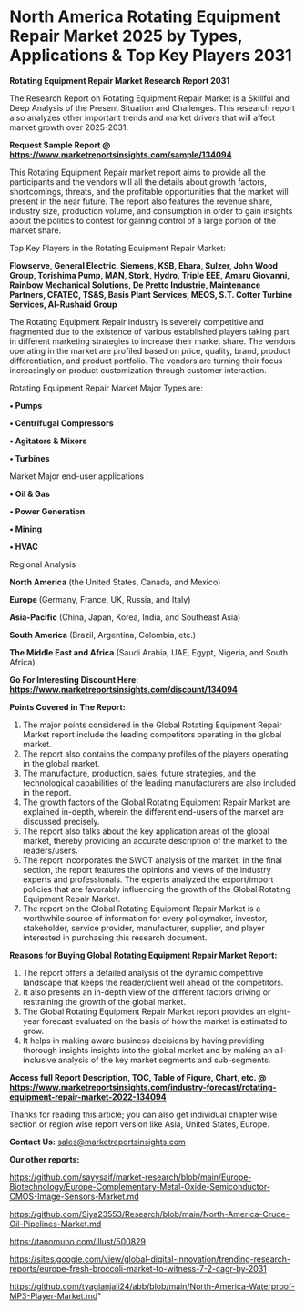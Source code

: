 # North America Rotating Equipment Repair Market 2025 by Types, Applications & Top Key Players 2031

<strong>Rotating Equipment Repair Market Research Report 2031</strong>

The Research Report on Rotating Equipment Repair Market is a Skillful and Deep Analysis of the Present Situation and Challenges. This research report also analyzes other important trends and market drivers that will affect market growth over 2025-2031.

<strong>Request Sample Report @ <a href=https://www.marketreportsinsights.com/sample/134094>https://www.marketreportsinsights.com/sample/134094</a></strong>

This Rotating Equipment Repair market report aims to provide all the participants and the vendors will all the details about growth factors, shortcomings, threats, and the profitable opportunities that the market will present in the near future. The report also features the revenue share, industry size, production volume, and consumption in order to gain insights about the politics to contest for gaining control of a large portion of the market share.

Top Key Players in the Rotating Equipment Repair Market:

<strong>Flowserve, General Electric, Siemens, KSB, Ebara, Sulzer, John Wood Group, Torishima Pump, MAN, Stork, Hydro, Triple EEE, Amaru Giovanni, Rainbow Mechanical Solutions, De Pretto Industrie, Maintenance Partners, CFATEC, TS&S, Basis Plant Services, MEOS, S.T. Cotter Turbine Services, Al-Rushaid Group</strong>

The Rotating Equipment Repair Industry is severely competitive and fragmented due to the existence of various established players taking part in different marketing strategies to increase their market share. The vendors operating in the market are profiled based on price, quality, brand, product differentiation, and product portfolio. The vendors are turning their focus increasingly on product customization through customer interaction.

Rotating Equipment Repair Market Major Types are:

<strong>• Pumps

• Centrifugal Compressors

• Agitators & Mixers

• Turbines</strong>

Market Major end-user applications :

<strong>• Oil & Gas

• Power Generation

• Mining

• HVAC</strong>

Regional Analysis

</u><strong><b>North America</b></strong> (the United States, Canada, and Mexico)

<strong><b>Europe </b></strong>(Germany, France, UK, Russia, and Italy)

<strong><b>Asia-Pacific</b></strong> (China, Japan, Korea, India, and Southeast Asia)

<strong><b>South America</b></strong> (Brazil, Argentina, Colombia, etc.)

<strong><b>The Middle East and Africa</b></strong> (Saudi Arabia, UAE, Egypt, Nigeria, and South Africa)

<strong>Go For Interesting Discount Here: <a href=https://www.marketreportsinsights.com/discount/134094>https://www.marketreportsinsights.com/discount/134094</a></strong>

<strong>Points Covered in The Report:</strong>
<ol>
  <li>The major points considered in the Global Rotating Equipment Repair Market report include the leading competitors operating in the global market.</li>
  <li>The report also contains the company profiles of the players operating in the global market.</li>
  <li>The manufacture, production, sales, future strategies, and the technological capabilities of the leading manufacturers are also included in the report.</li>
  <li>The growth factors of the Global Rotating Equipment Repair Market are explained in-depth, wherein the different end-users of the market are discussed precisely.</li>
  <li>The report also talks about the key application areas of the global market, thereby providing an accurate description of the market to the readers/users.</li>
  <li>The report incorporates the SWOT analysis of the market. In the final section, the report features the opinions and views of the industry experts and professionals. The experts analyzed the export/import policies that are favorably influencing the growth of the Global Rotating Equipment Repair Market.</li>
  <li>The report on the Global Rotating Equipment Repair Market is a worthwhile source of information for every policymaker, investor, stakeholder, service provider, manufacturer, supplier, and player interested in purchasing this research document.</li>
</ol>
<strong>Reasons for Buying Global Rotating Equipment Repair Market Report:</strong>

<ol>
  <li>The report offers a detailed analysis of the dynamic competitive landscape that keeps the reader/client well ahead of the competitors.</li>
  <li>It also presents an in-depth view of the different factors driving or restraining the growth of the global market.</li>
  <li>The Global Rotating Equipment Repair Market report provides an eight-year forecast evaluated on the basis of how the market is estimated to grow.</li>
  <li>It helps in making aware business decisions by having providing thorough insights insights into the global market and by making an all-inclusive analysis of the key market segments and sub-segments.</li>
</ol>
<strong>Access full Report Description, TOC, Table of Figure, Chart, etc. @ <a href=https://www.marketreportsinsights.com/industry-forecast/rotating-equipment-repair-market-2022-134094>https://www.marketreportsinsights.com/industry-forecast/rotating-equipment-repair-market-2022-134094</a></strong>


Thanks for reading this article; you can also get individual chapter wise section or region wise report version like Asia, United States, Europe.

<strong>Contact Us:</strong>
sales@marketreportsinsights.com

<strong>Our other reports:</strong>

<a href=https://github.com/sayysaif/market-research/blob/main/Europe-Biotechnology/Europe-Complementary-Metal-Oxide-Semiconductor-CMOS-Image-Sensors-Market.md>https://github.com/sayysaif/market-research/blob/main/Europe-Biotechnology/Europe-Complementary-Metal-Oxide-Semiconductor-CMOS-Image-Sensors-Market.md</a>

<a href=https://github.com/Siya23553/Research/blob/main/North-America-Crude-Oil-Pipelines-Market.md>https://github.com/Siya23553/Research/blob/main/North-America-Crude-Oil-Pipelines-Market.md</a>

<a href=https://tanomuno.com/illust/500829>https://tanomuno.com/illust/500829</a>

<a href=https://sites.google.com/view/global-digital-innovation/trending-research-reports/europe-fresh-broccoli-market-to-witness-7-2-cagr-by-2031>https://sites.google.com/view/global-digital-innovation/trending-research-reports/europe-fresh-broccoli-market-to-witness-7-2-cagr-by-2031</a>

<a href=https://github.com/tyagianjali24/abb/blob/main/North-America-Waterproof-MP3-Player-Market.md>https://github.com/tyagianjali24/abb/blob/main/North-America-Waterproof-MP3-Player-Market.md</a>"
